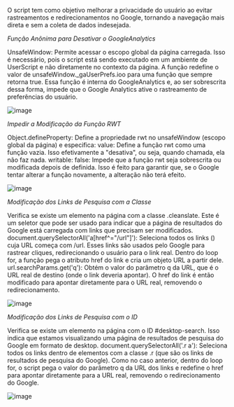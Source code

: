 O script tem como objetivo melhorar a privacidade do usuário ao evitar rastreamentos e redirecionamentos no Google, tornando a navegação mais direta e sem a coleta de dados indesejada.

*Função Anônima para Desativar o GoogleAnalytics*

UnsafeWindow: Permite acessar o escopo global da página carregada. Isso é necessário, pois o script está sendo executado em um ambiente de UserScript e não diretamente no contexto da página.
A função redefine o valor de unsafeWindow._gaUserPrefs.ioo para uma função que sempre retorna true. Essa função é interna do GoogleAnalytics e, ao ser sobrescrita dessa forma, impede que o Google Analytics ative o rastreamento de preferências do usuário.

![image](https://github.com/user-attachments/assets/14f5c06b-41cc-4a9a-93ee-c24f03be6a4b)

*Impedir a Modificação da Função RWT*

Object.defineProperty: Define a propriedade rwt no unsafeWindow (escopo global da página) e especifica:
value: Define a função rwt como uma função vazia. Isso efetivamente a "desativa", ou seja, quando chamada, ela não faz nada.
writable: false: Impede que a função rwt seja sobrescrita ou modificada depois de definida. Isso é feito para garantir que, se o Google tentar alterar a função novamente, a alteração não terá efeito.

![image](https://github.com/user-attachments/assets/5ef9c7ea-6ccb-4fb9-b86b-e0e3a042bce0)

*Modificação dos Links de Pesquisa com a Classe*

Verifica se existe um elemento na página com a classe .cleanslate. Este é um seletor que pode ser usado para indicar que a página de resultados do Google está carregada com links que precisam ser modificados.
document.querySelectorAll('a[href^="/url"]'): Seleciona todos os links (<a>) cuja URL começa com /url. Esses links são usados pelo Google para rastrear cliques, redirecionando o usuário para o link real.
Dentro do loop for, a função pega o atributo href do link e cria um objeto URL a partir dele.
url.searchParams.get('q'): Obtém o valor do parâmetro q da URL, que é o URL real de destino (onde o link deveria apontar).
O href do link é então modificado para apontar diretamente para o URL real, removendo o redirecionamento.

![image](https://github.com/user-attachments/assets/936bac3c-8459-47a1-a2a6-5e7df4d0a5bc)

*Modificação dos Links de Pesquisa com o ID*

Verifica se existe um elemento na página com o ID #desktop-search. Isso indica que estamos visualizando uma página de resultados de pesquisa do Google em formato de desktop.
document.querySelectorAll('.r a'): Seleciona todos os links dentro de elementos com a classe .r (que são os links de resultados de pesquisa do Google).
Como no caso anterior, dentro do loop for, o script pega o valor do parâmetro q da URL dos links e redefine o href para apontar diretamente para a URL real, removendo o redirecionamento do Google.

![image](https://github.com/user-attachments/assets/82b92ba3-c73e-458d-b0ff-34a3857fcd07)
